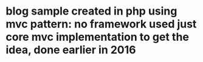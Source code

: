 # blog sample created in php using mvc pattern: no framework used just core mvc implementation to get the idea, done earlier in 2016 
